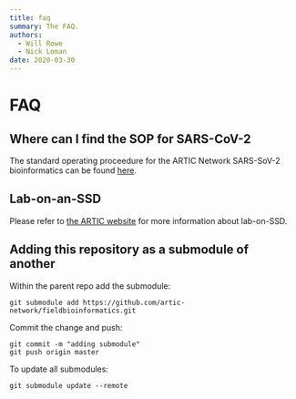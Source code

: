 ```yaml
---
title: faq
summary: The FAQ.
authors:
  - Will Rowe
  - Nick Loman
date: 2020-03-30
---
```


# FAQ

## Where can I find the SOP for SARS-CoV-2

The standard operating proceedure for the ARTIC Network SARS-SoV-2 bioinformatics can be found [here](https://artic.network/ncov-2019/ncov2019-bioinformatics-sop.html).

## Lab-on-an-SSD

Please refer to [the ARTIC website](https://artic.network/lab-on-an-SSD) for more information about lab-on-SSD.

## Adding this repository as a submodule of another

Within the parent repo add the submodule:

```
git submodule add https://github.com/artic-network/fieldbioinformatics.git
```

Commit the change and push:

```
git commit -m "adding submodule"
git push origin master
```

To update all submodules:

```
git submodule update --remote
```
